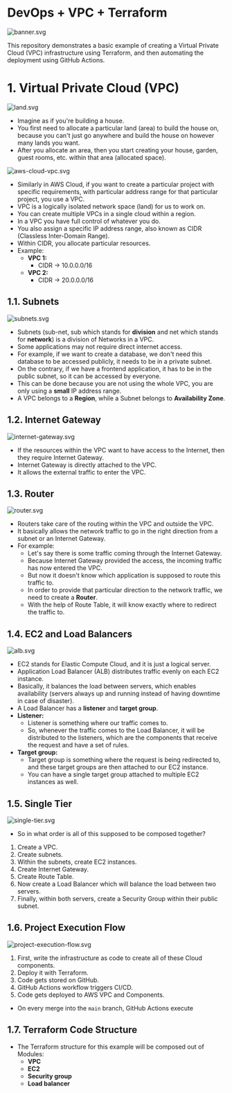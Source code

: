 # DevOps + VPC + Terraform

![banner.svg](misc/banner.svg)

This repository demonstrates a basic example of creating a Virtual Private Cloud (VPC) infrastructure using Terraform,
and then automating the deployment using GitHub Actions.

# 1. Virtual Private Cloud (VPC)

![land.svg](misc/land.svg)

- Imagine as if you're building a house.
- You first need to allocate a particular land (area) to build the house on, because you can't just go anywhere and
	build the house on however many lands you want.
- After you allocate an area, then you start creating your house, garden, guest rooms, etc. within that area (allocated
	space).

![aws-cloud-vpc.svg](misc/aws-cloud-vpc.svg)

- Similarly in AWS Cloud, if you want to create a particular project with specific requirements, with particular address
	range for that particular project, you use a VPC.
- VPC is a logically isolated network space (land) for us to work on.
- You can create multiple VPCs in a single cloud within a region.
- In a VPC you have full control of whatever you do.
- You also assign a specific IP address range, also known as CIDR (Classless Inter-Domain Range).
- Within CIDR, you allocate particular resources.
- Example:
	- **VPC 1:**
		- CIDR -> 10.0.0.0/16
	- **VPC 2:**
		- CIDR -> 20.0.0.0/16

## 1.1. Subnets

![subnets.svg](misc/subnets.svg)

- Subnets (sub-net, sub which stands for **division** and net which stands for **network**) is a division of Networks in
	a VPC.
- Some applications may not require direct internet access.
- For example, if we want to create a database, we don't need this database to be accessed publicly, it needs to be in a
	private subnet.
- On the contrary, if we have a frontend application, it has to be in the public subnet, so it can be accessed by
	everyone.
- This can be done because you are not using the whole VPC, you are only using a **small** IP address range.
- A VPC belongs to a **Region**, while a Subnet belongs to **Availability Zone**.

## 1.2. Internet Gateway

![internet-gateway.svg](misc/internet-gateway.svg)

- If the resources within the VPC want to have access to the Internet, then they require Internet Gateway.
- Internet Gateway is directly attached to the VPC.
- It allows the external traffic to enter the VPC.

## 1.3. Router

![router.svg](misc/router.svg)

- Routers take care of the routing within the VPC and outside the VPC.
- It basically allows the network traffic to go in the right direction from a subnet or an Internet Gateway.
- For example:
	- Let's say there is some traffic coming through the Internet Gateway.
	- Because Internet Gateway provided the access, the incoming traffic has now entered the VPC.
	- But now it doesn't know which application is supposed to route this traffic to.
	- In order to provide that particular direction to the network traffic, we need to create a **Router**.
	- With the help of Route Table, it will know exactly where to redirect the traffic to.

## 1.4. EC2 and Load Balancers

![alb.svg](misc/alb.svg)

- EC2 stands for Elastic Compute Cloud, and it is just a logical server.
- Application Load Balancer (ALB) distributes traffic evenly on each EC2 instance.
- Basically, it balances the load between servers, which enables availability (servers always up and running instead of
	having downtime in case of disaster).
- A Load Balancer has a **listener** and **target group**.
- **Listener:**
	- Listener is something where our traffic comes to.
	- So, whenever the traffic comes to the Load Balancer, it will be distributed to the listeners, which are the
		components that receive the request and have a set of rules.
- **Target group:**
	- Target group is something where the request is being redirected to, and these target groups are then attached to our
		EC2 instance.
	- You can have a single target group attached to multiple EC2 instances as well.

## 1.5. Single Tier

![single-tier.svg](misc/single-tier.svg)

- So in what order is all of this supposed to be composed together?

1. Create a VPC.
2. Create subnets.
3. Within the subnets, create EC2 instances.
4. Create Internet Gateway.
5. Create Route Table.
6. Now create a Load Balancer which will balance the load between two servers.
7. Finally, within both servers, create a Security Group within their public subnet.

## 1.6. Project Execution Flow

![project-execution-flow.svg](misc/project-execution-flow.svg)

1. First, write the infrastructure as code to create all of these Cloud components.
2. Deploy it with Terraform.
3. Code gets stored on GitHub.
4. GitHub Actions workflow triggers CI/CD.
5. Code gets deployed to AWS VPC and Components.

- On every merge into the `main` branch, GitHub Actions execute 

## 1.7. Terraform Code Structure

- The Terraform structure for this example will be composed out of Modules:
	- **VPC**
	- **EC2**
	- **Security group**
	- **Load balancer**
